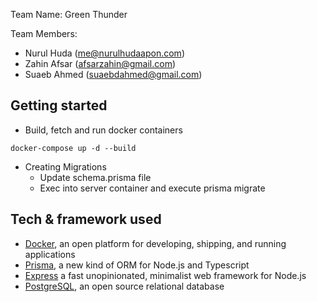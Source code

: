 Team Name: Green Thunder

Team Members:
- Nurul Huda (me@nurulhudaapon.com)
- Zahin Afsar (afsarzahin@gmail.com)
- Suaeb Ahmed (suaebdahmed@gmail.com)

## Getting started
- Build, fetch and run docker containers
```
docker-compose up -d --build
```
- Creating Migrations
  - Update schema.prisma file
  - Exec into server container and execute prisma migrate
  
## Tech & framework used
- [Docker](https://www.docker.com/), an open platform for developing, shipping, and running applications
- [Prisma](https://www.prisma.io/), a new kind of ORM for Node.js and Typescript
- [Express](https://expressjs.com/) a fast unopinionated, minimalist web framework for Node.js
- [PostgreSQL](https://www.postgresql.org/), an open source relational database
